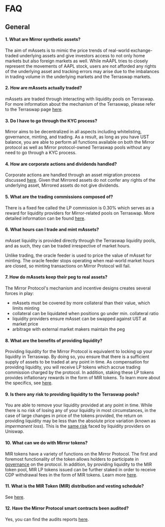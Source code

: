 # FAQ

## General

#### 1. What are Mirror synthetic assets?

The aim of mAssets is to mimic the price trends of real-world exchange-traded underlying assets and give investors access to not only home markets but also foreign markets as well. While mAAPL tries to closely represent the movements of AAPL stock, users are not afforded any rights of the underlying asset and tracking errors may arise due to the imbalances in trading volume in the underlying markets and the Terraswap markets.

#### 2. How are mAssets actually traded?

mAssets are traded through interacting with liquidity pools on Terraswap. For more information about the mechanism of the Terraswap, please refer to the Terraswap page [here](https://terraswap.io/).

#### 3. Do I have to go through the KYC process?

Mirror aims to be decentralized in all aspects including whitelisting, governance, minting, and trading. As a result, as long as you have UST balance, you are able to perform all functions available on both the Mirror protocol as well as Mirror protocol-owned Terraswap pools without any need to go through a KYC process.

#### 4. How are corporate actions and dividends handled?

Corporate actions are handled through an asset migration process discussed [here](protocol/mirrored-assets-massets.md#deprecation-and-migration). Given that Mirrored assets do not confer any rights of the underlying asset, Mirrored assets do not give dividends.

#### 5. What are the trading commissions composed of?

There is a fixed fee called the LP commission is 0.30% which serves as a reward for liquidity providers for Mirror-related pools on Terraswap. More detailed information can be found [here](protocol/terraswap.md).

#### 6. What hours can I trade and mint mAssets?

mAsset liquidity is provided directly through the Terraswap liquidity pools, and as such, they can be traded irrespective of market hours.

Unlike trading, the oracle feeder is used to price the value of mAsset for minting. The oracle feeder stops operating when real-world market hours are closed, so minting transactions on Mirror Protocol will fail.

#### 7. How do mAssets keep their peg to real assets?

The Mirror Protocol's mechanism and incentive designs creates several forces in play:

* mAssets must be covered by more collateral than their value, which limits minting
* collateral can be liquidated when positions go under min. collateral ratio
* liquidity providers ensure mAsset can be swapped against UST at market price
* arbitrage with external market makers maintain the peg

#### 8. What are the benefits of providing liquidity?

Providing liquidity for the Mirror Protocol is equivalent to locking up your liquidity in Terraswap. By doing so, you ensure that there is a sufficient supply of assets to be traded at any point in time. As compensation for providing liquidity, you will receive LP tokens which accrue trading commission charged by the protocol. In addition, staking these LP tokens provides inflationary rewards in the form of MIR tokens. To learn more about the specifics, see [here](protocol/lp-token.md#lp-commission-rewards).

#### 9. Is there any risk to providing liquidity to the Terraswap pools?

You are able to remove your liquidity provided at any point in time. While there is no risk of losing any of your liquidity in most circumstances, in the case of large changes in price of the tokens provided, the return on providing liquidity may be less than the absolute price variation \(known as _impermanent loss_\). This is the [same risk](https://uniswap.org/docs/v2/advanced-topics/understanding-returns/) faced by liquidity providers on Uniswap.

#### 10. What can we do with Mirror tokens?

MIR tokens have a variety of functions on the Mirror Protocol. The first and foremost functionality of the token allows holders to participate in [governance](protocol/governance/) on the protocol. In addition, by providing liquidity to the MIR token pool, MIR LP tokens issued can be further staked in order to receive CDP withdrawal fees in the form of MIR tokens. Learn more [here](protocol/mirror-token-mir.md).

#### 11. What is the MIR Token \(MIR\) distribution and vesting schedule?

See [here](protocol/mirror-token-mir.md#cumulative-distribution-schedule-in-millions).

#### 12. Have the Mirror Protocol smart contracts been audited?

Yes, you can find the audits reports [here](security.md#audits).

